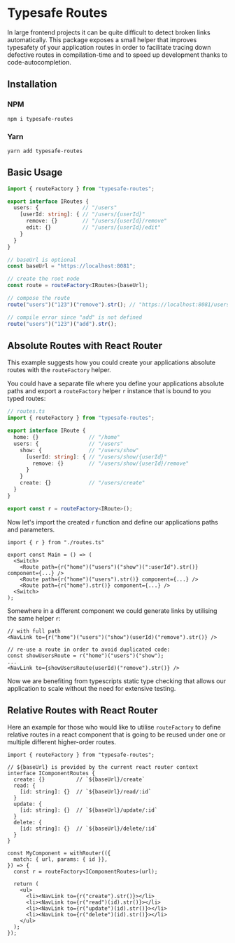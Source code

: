 # Typesafe Routes

In large frontend projects it can be quite difficult to detect broken links automatically. This package exposes a small helper that improves typesafety of your application routes in order to facilitate tracing down defective routes in compilation-time and to speed up development thanks to code-autocompletion.

## Installation

### NPM
```
npm i typesafe-routes
```

### Yarn
```
yarn add typesafe-routes
```

## Basic Usage

``` ts
import { routeFactory } from "typesafe-routes";

export interface IRoutes {
  users: {              // "/users"
    [userId: string]: { // "/users/{userId}"
      remove: {}        // "/users/{userId}/remove"
      edit: {}          // "/users/{userId}/edit"
    }
  }
}

// baseUrl is optional
const baseUrl = "https://localhost:8081";

// create the root node
const route = routeFactory<IRoutes>(baseUrl);

// compose the route
route("users")("123")("remove").str(); // "https://localhost:8081/users/123/remove"

// compile error since "add" is not defined
route("users")("123")("add").str();
```

## Absolute Routes with React Router

This example suggests how you could create your applications absolute routes with the `routeFactory` helper.

You could have a separate file where you define your applications absolute paths and export a `routeFactory` helper `r` instance that is bound to you typed routes:

``` ts
// routes.ts
import { routeFactory } from "typesafe-routes";

export interface IRoute {
  home: {}                // "/home"
  users: {                // "/users"
    show: {               // "/users/show"
      [userId: string]: { // "/users/show/{userId}"
        remove: {}        // "/users/show/{userId}/remove"
      }
    }
    create: {}            // "/users/create"
  }
}

export const r = routeFactory<IRoute>();
```

Now let's import the created `r` function and define our applications paths and parameters.

``` tsx
import { r } from "./routes.ts"

export const Main = () => (
  <Switch>
    <Route path={r("home")("users")("show")(":userId").str()} component={...} />
    <Route path={r("home")("users").str()} component={...} />
    <Route path={r("home").str()} component={...} />
  <Switch>
);

```

Somewhere in a different component we could generate links by utilising the same helper `r`:

``` tsx
// with full path
<NavLink to={r("home")("users")("show")(userId)("remove").str()} />

// re-use a route in order to avoid duplicated code:
const showUsersRoute = r("home")("users")("show");
...
<NavLink to={showUsersRoute(userId)("remove").str()} />
```

Now we are benefiting from typescripts static type checking that allows our application to scale without the need for extensive testing.

## Relative Routes with React Router

Here an example for those who would like to utilise `routeFactory` to define relative routes in a react component that is going to be reused under one or multiple different higher-order routes.

``` tsx
import { routeFactory } from "typesafe-routes";

// ${baseUrl} is provided by the current react router context
interface IComponentRoutes {
  create: {}          // `${baseUrl}/create`
  read: {
    [id: string]: {}  // `${baseUrl}/read/:id`
  }
  update: {
    [id: string]: {}  // `${baseUrl}/update/:id`
  }
  delete: {
    [id: string]: {}  // `${baseUrl}/delete/:id`
  }
}

const MyComponent = withRouter(({
  match: { url, params: { id }},
}) => {
  const r = routeFactory<IComponentRoutes>(url);

  return (
    <ul>
      <li><NavLink to={r("create").str()}></li>
      <li><NavLink to={r("read")(id).str()}></li>
      <li><NavLink to={r("update")(id).str()}></li>
      <li><NavLink to={r("delete")(id).str()}></li>
    </ul>
  );
});
```
